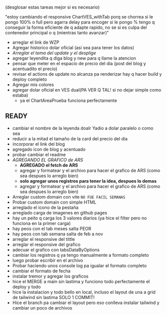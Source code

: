 (desglosar estas tareas mejor si es necesario)

"estoy cambiando el responsive ChartVES_withTab porq se chorrea si le pongo 100% o full pero agarra delay para encoger si le pongo % tengo q conseguir la forma eficiente de q adapte rapido, no se si es culpa del contenedor principal o q (mientras tanto avanzar)"
- arreglar el link de WZP
- Agregar historico dolar oficial (asi sea para tener los datos)
- *Arreglar el tema del update y el desplige*
- agregar leyendita q diga blog y new para q llame la atencion
- pensar que meter en el espacio de precio del dia (post del blog y acentuadito el precio)
- revisar el actions de update no alcanza pa renderizar hay q hacer build y deploy completo
- Agregar mis colores
- agregar dolar oficial en VES dual(PA VER Q TAL! si no dejar simple como estaba) 
  - ya el ChartAreaPrueba funciona perfectamente

## READY
- cambiar el nombre de la leyenda doalr Yadio a dolar paralelo o como sea
- reducir a la mitad el tamaño de la card del precio del dia 
- incorporar el link del blog 
- agregado icon de blog y acentuado
- probar cambiar el readme
- *AGREGANDO EL GRAFICO de ARS*
  - **AGREGADO el fetch de ARS** 
  - agregar y formatear y el archivo para hacer el grafico de ARS (como sea despues lo arreglo bien) 
  - **solo agregar unos registros para tener la idea, despues lo demas**
  - agregar y formatear y el archivo para hacer el grafico de ARS (como sea despues lo arreglo bien)
- Arreglar custom domain con vite `NO FUE FACIL SEMANAS`
- Probar custom domain con simple HTML
- arreglado el icono de la pestaña
- arreglado carga de imagenes en github pages
- hay un peito q carga los 3 valores diarios (ya hice el filter pero no funciona en la primer carga)
- hay peos con el tab meses salta PEOR
- hay peos con tab semana salta de feb a nov
- arreglar el responsive del tittle
- arreglar el responsive del grafico
- adecuar el grafico con tabsDataByOptions
- cambiar los registros q ya tengo manualmente a formato completo
- luego probar escribir en el archivo
- Probar haciendo unos console log pa igualar el formato completo
- cambiar el formato de fecha
- instalar tremor y agregar los graficos
- hice el MERGE a main sin lastima y funciono todo perfectamente el deploy y todo
- hice la instalacion y todo bello en local, incluso el layout de una a grid de tailwind sin lastima SOLO 1 COMMIT!
- Hice el branch pa cambiar el layout pero eso conlleva instalar tailwind y cambiar un poco de archivos
